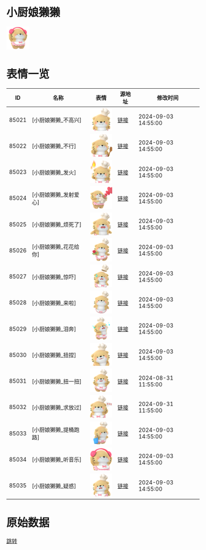 # 小厨娘獭獭

<img src="./cover.png" height="60" alt="cover" />

# 表情一览

|ID|名称|表情|源地址|修改时间|
|----|----|----|----|----|
|85021|[小厨娘獭獭_不高兴]|<img src="./pic/085021_%5B小厨娘獭獭_不高兴%5D.png" height="60" alt="不高兴"/>|[链接](https://i0.hdslb.com/bfs/garb/0e1e392ff00d075ae2494498828deccfa26fd7fc.png)|2024-09-03 14:55:00|
|85022|[小厨娘獭獭_不行]|<img src="./pic/085022_%5B小厨娘獭獭_不行%5D.png" height="60" alt="不行"/>|[链接](https://i0.hdslb.com/bfs/garb/5ef65bdf65562495c1ed2064e6724d7384b0c0b9.png)|2024-09-03 14:55:00|
|85023|[小厨娘獭獭_发火]|<img src="./pic/085023_%5B小厨娘獭獭_发火%5D.png" height="60" alt="发火"/>|[链接](https://i0.hdslb.com/bfs/garb/f118ace30da3438bbfaa92f9e922efedd97653b5.png)|2024-09-03 14:55:00|
|85024|[小厨娘獭獭_发射爱心]|<img src="./pic/085024_%5B小厨娘獭獭_发射爱心%5D.png" height="60" alt="发射爱心"/>|[链接](https://i0.hdslb.com/bfs/garb/8d06afbc5932c5005b6559456515d9ce4e69d141.png)|2024-09-03 14:55:00|
|85025|[小厨娘獭獭_烦死了]|<img src="./pic/085025_%5B小厨娘獭獭_烦死了%5D.png" height="60" alt="烦死了"/>|[链接](https://i0.hdslb.com/bfs/garb/cb91b8e3f6008da615470d384c1b2a780be51eb7.png)|2024-09-03 14:55:00|
|85026|[小厨娘獭獭_花花给你]|<img src="./pic/085026_%5B小厨娘獭獭_花花给你%5D.png" height="60" alt="花花给你"/>|[链接](https://i0.hdslb.com/bfs/garb/28a3ec90c56a829100c1038c396a5dc0ca956e3b.png)|2024-09-03 14:55:00|
|85027|[小厨娘獭獭_惊吓]|<img src="./pic/085027_%5B小厨娘獭獭_惊吓%5D.png" height="60" alt="惊吓"/>|[链接](https://i0.hdslb.com/bfs/garb/5225376fe1ac7fc513f02897b20eb7c9f00cda7d.png)|2024-09-03 14:55:00|
|85028|[小厨娘獭獭_来啦]|<img src="./pic/085028_%5B小厨娘獭獭_来啦%5D.png" height="60" alt="来啦"/>|[链接](https://i0.hdslb.com/bfs/garb/5c5665a85e4927cac619ef98d01da13ce3c30cb8.png)|2024-09-03 14:55:00|
|85029|[小厨娘獭獭_泪奔]|<img src="./pic/085029_%5B小厨娘獭獭_泪奔%5D.png" height="60" alt="泪奔"/>|[链接](https://i0.hdslb.com/bfs/garb/e05141a44a5bdc6ec41c6717e98c3929fd4b1fa8.png)|2024-09-03 14:55:00|
|85030|[小厨娘獭獭_扭捏]|<img src="./pic/085030_%5B小厨娘獭獭_扭捏%5D.png" height="60" alt="扭捏"/>|[链接](https://i0.hdslb.com/bfs/garb/7008aea9d7059105eaae591e3db543042627c81e.png)|2024-09-03 14:55:00|
|85031|[小厨娘獭獭_扭一扭]|<img src="./pic/085031_%5B小厨娘獭獭_扭一扭%5D.png" height="60" alt="扭一扭"/>|[链接](https://i0.hdslb.com/bfs/garb/1a09565f744adc81761a61228f6092c5c4d625b3.png)|2024-08-31 11:55:00|
|85032|[小厨娘獭獭_求放过]|<img src="./pic/085032_%5B小厨娘獭獭_求放过%5D.png" height="60" alt="求放过"/>|[链接](https://i0.hdslb.com/bfs/garb/1dda1b8ed94b1468e1cce5a0c38ae0aabac7bc73.png)|2024-09-31 11:55:00|
|85033|[小厨娘獭獭_提桶跑路]|<img src="./pic/085033_%5B小厨娘獭獭_提桶跑路%5D.png" height="60" alt="提桶跑路"/>|[链接](https://i0.hdslb.com/bfs/garb/74463d3e739801278df634e238a92166499cbe44.png)|2024-09-03 14:55:00|
|85034|[小厨娘獭獭_听音乐]|<img src="./pic/085034_%5B小厨娘獭獭_听音乐%5D.png" height="60" alt="听音乐"/>|[链接](https://i0.hdslb.com/bfs/garb/5d8a96043cd44e056e3970cfcfd7744ec1960423.png)|2024-09-03 14:55:00|
|85035|[小厨娘獭獭_疑惑]|<img src="./pic/085035_%5B小厨娘獭獭_疑惑%5D.png" height="60" alt="疑惑"/>|[链接](https://i0.hdslb.com/bfs/garb/436c099a22e09b88961f5af458ebd04854d40417.png)|2024-09-03 14:55:00|

# 原始数据

[跳转](./raw.json)

